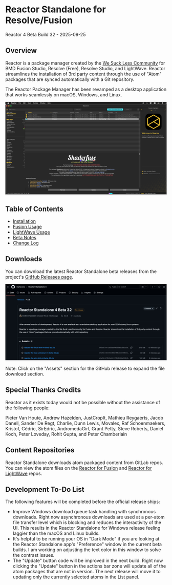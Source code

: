 # Reactor Standalone for Resolve/Fusion

Reactor 4 Beta Build 32 - 2025-09-25  

## Overview

Reactor is a package manager created by the [We Suck Less Community](https://www.steakunderwater.com/wesuckless/viewforum.php?f=32) for BMD Fusion Studio, Resolve (Free), Resolve Studio, and LightWave. Reactor streamlines the installation of 3rd party content through the use of "Atom" packages that are synced automatically with a Git repository.

The Reactor Package Manager has been revamped as a desktop application that works seamlessly on macOS, Windows, and Linux.

![Reactor UI Screenshot](Images/Reactor_Standalone.png)

## Table of Contents

- [Installation](Install.md)
- [Fusion Usage](FusionUsage.md)
- [LightWave Usage](LightWaveUsage.md)
- [Beta Notes](BetaNotes.md)
- [Change Log](ChangeLog.md)

## Downloads

You can download the latest Reactor Standalone beta releases from the project's [GitHub Releases page](https://github.com/Kartaverse/Reactor-Standalone/releases).

![GitHub Releases](Images/GitHub-Releases.png)

Note: Click on the "Assets" section for the GitHub release to expand the file download section.

## Special Thanks Credits

Reactor as it exists today would not be possible without the assistance of the following people:

Pieter Van Houte, Andrew Hazelden, JustCropIt, Mathieu Reygaerts, Jacob Danell, Sander De Regt, Charlie, Dunn Lewis, Movalex, Raf Schoenmaekers, Kristof, Cédric, SirEdric, AndromedaGirl, Grant Petty, Steve Roberts, Daniel Koch, Peter Loveday, Rohit Gupta, and Peter Chamberlain

## Content Repositories

Reactor Standalone downloads atom packaged content from GitLab repos. You can view the atom files on the [Reactor for Fusion](https://gitlab.com/WeSuckLess/Reactor) and [Reactor for LightWave](https://gitlab.com/WeSuckLess/Reactor-for-LightWave) repos.

## Development To-Do List

The following features will be completed before the official release ships:

- Improve Windows download queue task handling with synchronous downloads. Right now asynchronous downloads are used at a per-atom file transfer level which is blocking and reduces the interactivity of the UI. This results in the Reactor Standalone for Windows release feeling laggier than the macOS and Linux builds.
- It's helpful to be running your OS in "Dark Mode" if you are looking at the Reactor Standalone app's "Preference" window in the current beta builds. I am working on adjusting the text color in this window to solve the contrast issues.
- The "Update" button code will be improved in the next build. Right now clicking the "Update" button in the actions bar zone will update all of the atom packages that are not in version. The next release will move it to updating only the currently selected atoms in the List panel.
